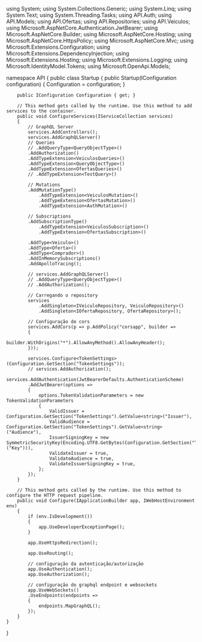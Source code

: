 using System;
using System.Collections.Generic;
using System.Linq;
using System.Text;
using System.Threading.Tasks;
using API.Auth;
using API.Models;
using API.Ofertas;
using API.Repositories;
using API.Veiculos;
using Microsoft.AspNetCore.Authentication.JwtBearer;
using Microsoft.AspNetCore.Builder;
using Microsoft.AspNetCore.Hosting;
using Microsoft.AspNetCore.HttpsPolicy;
using Microsoft.AspNetCore.Mvc;
using Microsoft.Extensions.Configuration;
using Microsoft.Extensions.DependencyInjection;
using Microsoft.Extensions.Hosting;
using Microsoft.Extensions.Logging;
using Microsoft.IdentityModel.Tokens;
using Microsoft.OpenApi.Models;


namespace API
{
    public class Startup
    {
        public Startup(IConfiguration configuration)
        {
            Configuration = configuration;
        }

        public IConfiguration Configuration { get; }

        // This method gets called by the runtime. Use this method to add services to the container.
        public void ConfigureServices(IServiceCollection services)
        {
            // GraphQL Server
            services.AddControllers();
            services.AddGraphQLServer()
            // Queries
            // .AddQueryType<QueryObjectType>()
            .AddAuthorization()
            .AddTypeExtension<VeiculosQueries>()
            .AddTypeExtension<QueryObjectType>()
            .AddTypeExtension<OfertasQueries>()
            // .AddTypeExtension<TestQuery>()

            // Mutations
            .AddMutationType()
                .AddTypeExtension<VeiculosMutation>()
                .AddTypeExtension<OfertasMutation>()
                .AddTypeExtension<AuthMutation>()

            // Subscriptions
            .AddSubscriptionType()
                .AddTypeExtension<VeiculosSubscription>()
                .AddTypeExtension<OfertasSubscription>()

            .AddType<Veiculo>()
            .AddType<Oferta>()
            .AddType<Comprador>()
            .AddInMemorySubscriptions()
            .AddApolloTracing();

            // services.AddGraphQLServer()
            // .AddQueryType<QueryObjectType>()
            // .AddAuthorization();

            // Carregando o repository
            services
                .AddSingleton<IVeiculoRepository, VeiculoRepository>()
                .AddSingleton<IOfertaRepository, OfertaRepository>();

            // Configuração do cors
            services.AddCors(p => p.AddPolicy("corsapp", builder =>
            {
                builder.WithOrigins("*").AllowAnyMethod().AllowAnyHeader();
            }));

            services.Configure<TokenSettings>(Configuration.GetSection("TokenSettings"));
            // services.AddAuthorization();
            services.AddAuthentication(JwtBearerDefaults.AuthenticationScheme)
            .AddJwtBearer(options =>
            {
                options.TokenValidationParameters = new TokenValidationParameters
                {
                    ValidIssuer = Configuration.GetSection("TokenSettings").GetValue<string>("Issuer"),
                    ValidAudience = Configuration.GetSection("TokenSettings").GetValue<string>("Audience"),
                    IssuerSigningKey = new SymmetricSecurityKey(Encoding.UTF8.GetBytes(Configuration.GetSection("TokenSettings").GetValue<string>("Key"))),
                    ValidateIssuer = true,
                    ValidateAudience = true,
                    ValidateIssuerSigningKey = true,
                };
            });
        }

        // This method gets called by the runtime. Use this method to configure the HTTP request pipeline.
        public void Configure(IApplicationBuilder app, IWebHostEnvironment env)
        {
            if (env.IsDevelopment())
            {
                app.UseDeveloperExceptionPage();
            }

            app.UseHttpsRedirection();

            app.UseRouting();

            // configuração da autenticação/autorização
            app.UseAuthentication();
            app.UseAuthorization();

            // configuração do graphql endpoint e websockets
            app.UseWebSockets()
            .UseEndpoints(endpoints =>
            {
                endpoints.MapGraphQL();
            });
        }
    }
}
